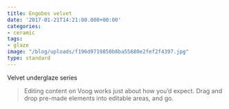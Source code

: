 ```yaml
---
title: Engobes velvet
date: '2017-01-21T14:21:00.000+00:00'
categories:
- ceramic
tags:
- glaze
image: "/blog/uploads/f196d9719850b8ba55680e2fef2f4397.jpg"
type: standard
---
```


Velvet underglaze series

> Editing content on Voog works just about how you’d expect. Drag and drop pre-made elements into editable areas, and go.